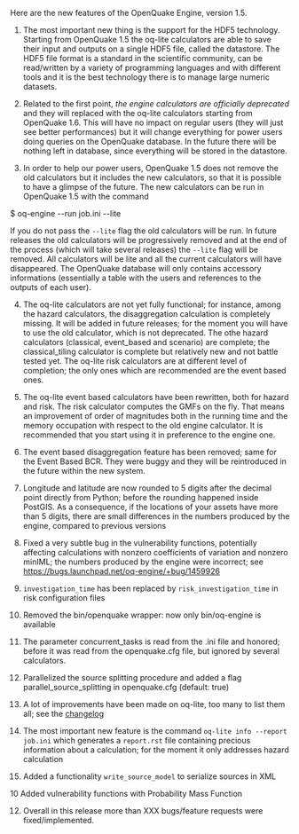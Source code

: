 Here are the new features of the OpenQuake Engine, version 1.5.

1. The most important new thing is the support for the HDF5
technology. Starting from OpenQuake 1.5 the oq-lite calculators are
able to save their input and outputs on a single HDF5 file, called the
datastore. The HDF5 file format is a standard in the scientific
community, can be read/written by a variety of programming languages and
with different tools and it is the best technology there is to manage
large numeric datasets.

2. Related to the first point, *the engine calculators are officially
deprecated* and they will replaced with the oq-lite calculators
starting from OpenQuake 1.6. This will have no impact on regular users
(they will just see better performances) but it will change everything
for power users doing queries on the OpenQuake database. In the future
there will be nothing left in database, since everything will be
stored in the datastore.

3. In order to help our power users, OpenQuake 1.5 does not remove
the old calculators but it includes the new calculators, so
that it is possible to have a glimpse of the future. The new
calculators can be run in OpenQuake 1.5 with the command

  $ oq-engine --run job.ini --lite

If you do not pass the ``--lite`` flag the old calculators will be
run. In future releases the old calculators will be progressively
removed and at the end of the process (which will take several
releases) the ``--lite`` flag will be removed. All calculators
will be lite and all the current calculators will have disappeared.
The OpenQuake database will only contains accessory informations
(essentially a table with the users and references to the outputs
of each user).

4. The oq-lite calculators are not yet fully functional; for
instance, among the hazard calculators, the disaggregation calculation
is completely missing. It will be added in future releases; for the
moment you will have to use the old calculator, which is not deprecated.
The othe hazard calculators (classical, event_based and scenario) are
complete; the classical_tiling calculator is complete but relatively
new and not battle tested yet. The oq-lite risk calculators are at different
level of completion; the only ones which are recommended are the
event based ones.

4. The oq-lite event based calculators have been rewritten, both
for hazard and risk. The risk calculator computes the GMFs on the fly.
That means an improvement of order of magnitudes both in the running
time and the memory occupation with respect to the old engine calculator.
It is recommended that you start using it in preference to the engine one.

5. The event based disaggregation feature has been removed; same for
the Event Based BCR. They were buggy and they will be reintroduced in
the future within the new system.

2. Longitude and latitude are now rounded to 5 digits after the
decimal point directly from Python; before the rounding happened
inside PostGIS. As a consequence, if the locations of your assets have
more than 5 digits, there are small differences in the numbers
produced by the engine, compared to previous versions

3. Fixed a very subtle bug in the vulnerability functions, potentially
affecting calculations with nonzero coefficients of variation and
nonzero minIML; the numbers produced by the engine were incorrect;
see https://bugs.launchpad.net/oq-engine/+bug/1459926

4. `investigation_time` has been replaced by `risk_investigation_time` in
risk configuration files

5. Removed the bin/openquake wrapper: now only bin/oq-engine is
available

6. The parameter concurrent_tasks is read from the .ini file and
honored; before it was read from the openquake.cfg file, but
ignored by several calculators.

7. Parallelized the source splitting procedure and added a flag
parallel_source_splitting in openquake.cfg (default: true)

8. A lot of improvements have been made on oq-lite, too many to list
them all; see the [changelog](https://raw.githubusercontent.com/gem/oq-risklib/engine-1.5/debian/changelog)

9. The most important new feature is the command
`oq-lite info --report job.ini` which generates a `report.rst` file containing
precious information about a calculation; for the moment it only addresses
hazard calculation

10. Added a functionality `write_source_model` to serialize sources in XML

10 Added vulnerability functions with Probability Mass Function

12. Overall in this release more than XXX bugs/feature requests were fixed/implemented.
